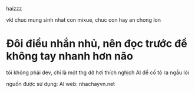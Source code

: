 haizzz

vkl chuc mung sinh nhat con mixue, chuc con hay an chong lon

<h1>Đôi điều nhắn nhủ, nên đọc trước để không tay nhanh hơn não</h1>
tôi không phải dev, chỉ là một thg dở hơi thích nghịch AI để cố tỏ ra ngầu lòi

nguồn được sử dụng:
AI
web: nhachayvn.net
